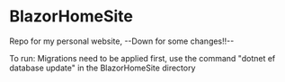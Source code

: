 # BlazorHomeSite

Repo for my personal website,
--Down for some changes!!--

To run:
Migrations need to be applied first, use the command "dotnet ef database update" in the BlazorHomeSite directory
